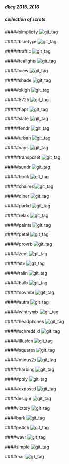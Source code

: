 ##### dkeg 2015, 2016
##### collection of scrots

#####simplicity
![git_tag](scrots/captures/_simplicity.png)

#####bluetype
![git_tag](https://github.com/dkeg/scrots/blob/master/_bluetype.png)

#####traffic
![git_tag](https://github.com/dkeg/scrots/blob/master/_traffic.png)

#####tealights
![git_tag](https://github.com/dkeg/scrots/blob/master/_tealights.png)

#####view
![git_tag](https://github.com/dkeg/scrots/blob/master/_view.png)

#####shade
![git_tag](https://github.com/dkeg/scrots/blob/master/_shade.png)

#####skigh
![git_tag](https://github.com/dkeg/scrots/blob/master/_skigh.png)

#####5725
![git_tag](https://github.com/dkeg/scrots/blob/master/_5725.png)

#####flapr
![git_tag](https://github.com/dkeg/scrots/blob/master/_flapr.png)

#####slate
![git_tag](https://github.com/dkeg/scrots/blob/master/_slate.png)

#####fendr
![git_tag](https://github.com/dkeg/scrots/blob/master/_fendr.png)

#####urban
![git_tag](https://github.com/dkeg/scrots/blob/master/_urban.png)

#####vans
![git_tag](https://github.com/dkeg/scrots/blob/master/_vans.png)

#####transposet
![git_tag](https://github.com/dkeg/scrots/blob/master/_transposet2.png)

#####sundr
![git_tag](https://github.com/dkeg/scrots/blob/master/_sundr.png)

#####book
![git_tag](https://github.com/dkeg/scrots/blob/master/_book.png)

#####chaires
![git_tag](https://github.com/dkeg/scrots/blob/master/_chaires.png)

#####diner
![git_tag](https://github.com/dkeg/scrots/blob/master/_diner.png)

#####parkd
![git_tag](https://github.com/dkeg/scrots/blob/master/_parkd.png)

#####relax
![git_tag](https://github.com/dkeg/scrots/blob/master/_relax.png)

#####paints
![git_tag](https://github.com/dkeg/scrots/blob/master/_paints.png)

#####petal
![git_tag](https://github.com/dkeg/scrots/blob/master/_petal.png)

#####provrb
![git_tag](https://github.com/dkeg/scrots/blob/master/_proberbial.png)

#####zent
![git_tag](https://github.com/dkeg/scrots/blob/master/_zent.png)

#####stv
![git_tag](https://github.com/dkeg/scrots/blob/master/_stv-again.png)

#####raiin
![git_tag](https://github.com/dkeg/scrots/blob/master/_raiin.png)

#####bulb
![git_tag](https://github.com/dkeg/scrots/blob/master/_bulb.png)

#####novmbr
![git_tag](https://github.com/dkeg/scrots/blob/master/_novmbr.png)

#####autm
![git_tag](https://github.com/dkeg/scrots/blob/master/_autm.png)

#####wintrymix
![git_tag](https://github.com/dkeg/scrots/blob/master/_wintrymix.png)

#####headphones 
![git_tag](https://github.com/dkeg/scrots/blob/master/_headphones.png)

#####schredd_d 
![git_tag](https://github.com/dkeg/scrots/blob/master/_schredd_d.png)

#####illusion 
![git_tag](https://github.com/dkeg/scrots/blob/master/_illusion.png)

#####squares 
![git_tag](https://github.com/dkeg/scrots/blob/master/_squares.png)

#####minus2b 
![git_tag](https://github.com/dkeg/scrots/blob/master/_minus2b.png)

#####harbing 
![git_tag](https://github.com/dkeg/scrots/blob/master/_harbing.png)

#####poly
![git_tag](https://github.com/dkeg/scrots/blob/master/_poly.png)

#####exposed
![git_tag](https://github.com/dkeg/scrots/blob/master/_exposed.png)

####designr
![git_tag](https://github.com/dkeg/scrots/blob/master/_designr.png)

####victory
![git_tag](https://github.com/dkeg/scrots/blob/master/_victory.png)

####bark
![git_tag](https://github.com/dkeg/scrots/blob/master/_bark.png)

####pe4ch
![git_tag](https://github.com/dkeg/scrots/blob/master/_pe4ch.png)

####wavr
![git_tag](https://github.com/dkeg/scrots/blob/master/_wavr.png)

####simple
![git_tag](https://github.com/dkeg/scrots/blob/master/_simple.png)

####mail
![git_tag](https://github.com/dkeg/scrots/blob/master/_mail.png)

